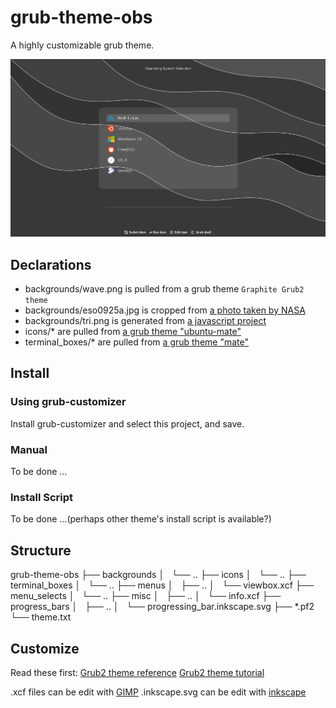 # grub-theme-obs

A highly customizable grub theme.

![demo](./demo.gif)

## Declarations
- backgrounds/wave.png is pulled from a grub theme `Graphite Grub2 theme`
- backgrounds/eso0925a.jpg is cropped from [a photo taken by NASA](https://images.nasa.gov)
- backgrounds/tri.png is generated from [a javascript project](https://github.com/mdgspace/trianglify)
- icons/* are pulled from [a grub theme "ubuntu-mate"](https://github.com/RobLoach/ubuntu-mate)
- terminal_boxes/* are pulled from [a grub theme "mate"](https://github.com/mateosss/matter)

## Install

### Using grub-customizer

Install grub-customizer and select this project, and save.

### Manual

To be done ...

### Install Script

To be done ...(perhaps other theme's install script is available?)

## Structure

grub-theme-obs
├── backgrounds
│   └── ..
├── icons
│   └── ..
├── terminal_boxes
│   └── ..
├── menus
│   ├── ..
│   └── viewbox.xcf
├── menu_selects
│   └── ..
├── misc
│   ├── ..
│   └── info.xcf
├── progress_bars
│   ├── ..
│   └── progressing_bar.inkscape.svg
├── *.pf2
└── theme.txt

## Customize

Read these first:
[Grub2 theme reference](http://wiki.rosalab.ru/en/index.php/Grub2_theme_/_reference)
[Grub2 theme tutorial](http://wiki.rosalab.ru/en/index.php/Grub2_theme_tutorial)

.xcf files can be edit with [GIMP](https://www.gimp.org)
.inkscape.svg can be edit with [inkscape](https://inkscape.org)